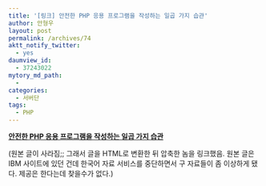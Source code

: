 ```yaml
---
title: '[링크] 안전한 PHP 응용 프로그램을 작성하는 일곱 가지 습관'
author: 안형우
layout: post
permalink: /archives/74
aktt_notify_twitter:
  - yes
daumview_id:
  - 37243022
mytory_md_path:
  - 
categories:
  - 서버단
tags:
  - PHP
---
```

**<a href="http://mytory.net/uploads/legacy/secure-php-docbak.html.zip" target="_blank">안전한 PHP 응용 프로그램을 작성하는 일곱 가지 습관</a>**

(원본 글이 사라짐;; 그래서 글을 HTML로 변환한 뒤 압축한 놈을 링크했음. 원본 글은 IBM 사이트에 있던 건데 한국어 자료 서비스를 중단하면서 구 자료들이 좀 이상하게 됐다. 제공은 한다는데 찾을수가 없다.)